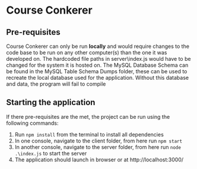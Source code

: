 # Course Conkerer

## Pre-requisites
Course Conkerer can only be run **locally** and would require changes to the code base to be run on any other computer(s) than the one it was developed on. 
The  hardcoded file paths in server\index.js would have to be changed for the system it is hosted on. 
The MySQL Database Schema can be found in the MySQL Table Schema Dumps folder, these can be used to recreate the local database used for the application. Without this database and data, the program will fail to compile

## Starting the application
If there pre-requisites are the met, the project can be run using the following commands:
1. Run ```npm install``` from the terminal to install all dependencies
2. In one console, navigate to the client folder, from here run ``` npm start ```
3. In another console, navigate to the server folder, from here run ``` node .\index.js ``` to start the server
4. The application should launch in browser or at http://localhost:3000/

